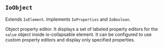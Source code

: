 ## `IoObject`

Extends `IoElement`. Implements `IoProperties` and `IoBoolean`.

Object property editor. It displays a set of labeled property editors for the `value` object inside io-collapsable element. It can be configured to use custom property editors and display only specified properties.

<io-element-demo element="io-object" properties='{"expanded": true, "label": "Custom Object Label", "labeled": true, "value": "demo:object"}'></io-element-demo>